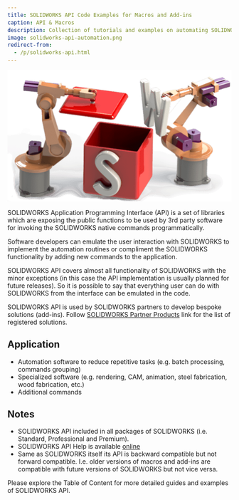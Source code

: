 ```yaml
---
title: SOLIDWORKS API Code Examples for Macros and Add-ins
caption: API & Macros
description: Collection of tutorials and examples on automating SOLIDWORKS using the SOLIDWORKS API in VBA and VSTA macros, add-ins and stand-alone applications
image: solidworks-api-automation.png
redirect-from:
  - /p/solidworks-api.html
---
```

![SOLIDWORKS API Automation](solidworks-api-automation.png)

SOLIDWORKS Application Programming Interface (API) is a set of libraries which are exposing the public functions to be used by 3rd party software for invoking the SOLIDWORKS native commands programmatically.

Software developers can emulate the user interaction with SOLIDWORKS to implement the automation routines or compliment the SOLIDWORKS functionality by adding new commands to the application.

SOLIDWORKS API covers almost all functionality of SOLIDWORKS with the minor exceptions (in this case the API implementation is usually planned for future releases). So it is possible to say that everything user can do with SOLIDWORKS from the interface can be emulated in the code.

SOLIDWORKS API is used by SOLIDWORKS partners to develop bespoke solutions (add-ins). Follow [SOLIDWORKS Partner Products](https://www.solidworks.com/engineering-software-partners-products) link for the list of registered solutions.

## Application

* Automation software to reduce repetitive tasks (e.g. batch processing, commands grouping)
* Specialized software (e.g. rendering, CAM, animation, steel fabrication, wood fabrication, etc.)
* Additional commands

## Notes

* SOLIDWORKS API included in all packages of SOLIDWORKS (i.e. Standard, Professional and Premium).
* SOLIDWORKS API Help is available [online](https://help.solidworks.com/2017/english/api/sldworksapiprogguide/welcome.htm)
* Same as SOLIDWORKS itself its API is backward compatible but not forward compatible. I.e. older versions of macros and add-ins are compatible with future versions of SOLIDWORKS but not vice versa.

Please explore the Table of Content for more detailed guides and examples of SOLIDWORKS API.

